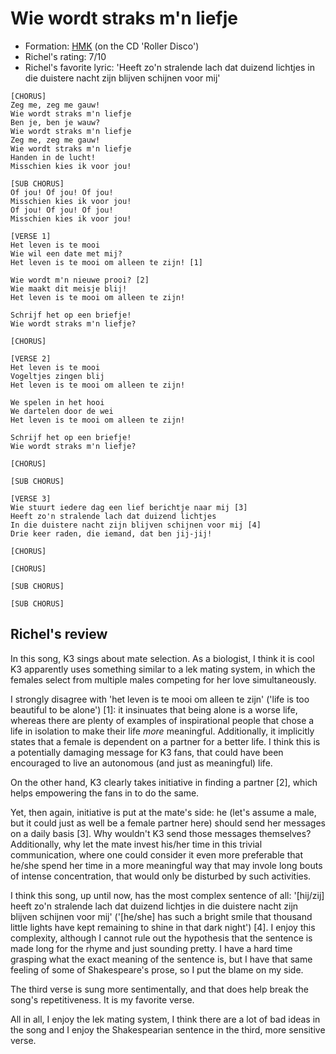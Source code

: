 # Wie wordt straks m'n liefje

 * Formation: [HMK](Hkm.md) (on the CD 'Roller Disco')
 * Richel's rating: 7/10
 * Richel's  favorite lyric: 'Heeft zo'n stralende lach dat duizend lichtjes in die duistere nacht zijn blijven schijnen voor mij'

```
[CHORUS]
Zeg me, zeg me gauw!
Wie wordt straks m'n liefje
Ben je, ben je wauw?
Wie wordt straks m'n liefje
Zeg me, zeg me gauw!
Wie wordt straks m'n liefje
Handen in de lucht!
Misschien kies ik voor jou!

[SUB CHORUS]
Of jou! Of jou! Of jou!
Misschien kies ik voor jou!
Of jou! Of jou! Of jou!
Misschien kies ik voor jou!

[VERSE 1]
Het leven is te mooi
Wie wil een date met mij?
Het leven is te mooi om alleen te zijn! [1]

Wie wordt m'n nieuwe prooi? [2]
Wie maakt dit meisje blij!
Het leven is te mooi om alleen te zijn!

Schrijf het op een briefje!
Wie wordt straks m'n liefje?

[CHORUS]

[VERSE 2]
Het leven is te mooi
Vogeltjes zingen blij
Het leven is te mooi om alleen te zijn!

We spelen in het hooi
We dartelen door de wei
Het leven is te mooi om alleen te zijn!

Schrijf het op een briefje!
Wie wordt straks m'n liefje?

[CHORUS]

[SUB CHORUS]

[VERSE 3]
Wie stuurt iedere dag een lief berichtje naar mij [3]
Heeft zo'n stralende lach dat duizend lichtjes
In die duistere nacht zijn blijven schijnen voor mij [4]
Drie keer raden, die iemand, dat ben jij-jij!

[CHORUS]

[CHORUS]

[SUB CHORUS]

[SUB CHORUS]
```

## Richel's review

In this song, K3 sings about mate selection. As a biologist, I think
it is cool K3 apparently uses something similar to a lek mating system, 
in which the females select from multiple males competing for
her love simultaneously.

I strongly disagree with 'het leven is te mooi om alleen te zijn' ('life is
too beautiful to be alone') [1]: it insinuates that being alone is a
worse life, whereas there are plenty of examples of inspirational
people that chose a life in isolation to make their life *more*
meaningful. Additionally, it implicitly states that a female is dependent
on a partner for a better life. I think this is a potentially damaging
message for K3 fans, that could have been encouraged to live an 
autonomous (and just as meaningful) life.

On the other hand, K3 clearly takes initiative in finding a 
partner [2], which helps empowering the fans in to do the same.

Yet, then again, initiative is put at the mate's side: he (let's
assume a male, but it could just as well be a female partner here)
should send her messages on a daily basis [3]. Why wouldn't K3 
send those messages themselves? Additionally, why let the mate
invest his/her time in this trivial communication, where one could
consider it even more preferable that he/she spend her time
in a more meaningful way that may invole long bouts of intense
concentration, that would only be disturbed by such activities. 

I think this song, up until now, has the most complex sentence of all:
'[hij/zij] heeft zo'n stralende lach dat duizend lichtjes
in die duistere nacht zijn blijven schijnen voor mij' ('[he/she]
has such a bright smile that thousand little lights have kept
remaining to shine in that dark night') [4]. I enjoy this complexity,
although I cannot rule out the hypothesis that the sentence is made
long for the rhyme and just sounding pretty. I have a hard time
grasping what the exact meaning of the sentence is, but I
have that same feeling of some of Shakespeare's prose, 
so I put the blame on my side.

The third verse is sung more sentimentally, and that does help
break the song's repetitiveness. It is my favorite verse.

All in all, I enjoy the lek mating system, I think there are
a lot of bad ideas in the song 
and I enjoy the Shakespearian sentence in the
third, more sensitive verse. 
